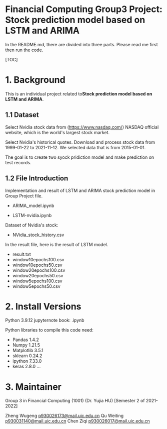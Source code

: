 # Financial Computing Group3 Project: Stock prediction model based on LSTM and ARIMA

In the README.md, there are divided into three parts. Please read me first then run the code.

[TOC]

# 1. Background

This is an individual project related to**Stock prediction model based on LSTM and ARIMA**. 

## 1.1 Dataset

Select Nvidia stock data from (https://www.nasdaq.com/) NASDAQ official website, which is the world's largest stock market. 

Select Nvidia's historical quotes. Download and process stock data from 1999-01-22 to 2021-11-12. We selected data that is from 2015-01-01.

The goal is to create two syock pridiction model and make prediction on test records. 

##  1.2 File Introduction

Implementation  and result of LSTM and ARIMA stock prediction model in Group Project file.

- ARIMA_model.ipynb

- LSTM-nvidia.ipynb

Dataset of Nvidia's stock:

- NVidia_stock_history.csv

In the result file, here is the result of LSTM model.

- result.txt
- window10epochs100.csv
- window10epochs50.csv
- window20epochs100.csv
- window20epochs50.csv
- window5epochs100.csv
- window5epochs50.csv


# 2. Install Versions

Python 3.9.12
jupyternote book: .ipynb

Python libraries to compile this code need:

- Pandas		1.4.2
- Numpy 		1.21.5
- Matplotlib	3.5.1
- sklearn 		0.24.2
- ipython		7.33.0
- keras		2.8.0
...

# 3. Maintainer

Group 3 in Financial Computing (1001) (Dr. Yujia HU) [Semester 2 of 2021-2022]

Zheng Wugeng p930026173@mail.uic.edu.cn
Qu Weiting p930031140@mail.uic.edu.cn
Chen Ziqi p930026017@mail.uic.edu.cn







